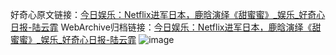 好奇心原文链接：[今日娱乐：Netflix进军日本，鹿晗演绎《甜蜜蜜》_娱乐_好奇心日报-陆云霏](https://www.qdaily.com/articles/5927.html)
WebArchive归档链接：[今日娱乐：Netflix进军日本，鹿晗演绎《甜蜜蜜》_娱乐_好奇心日报-陆云霏](http://web.archive.org/web/20160810022723/http://www.qdaily.com/articles/5927.html)
![image](http://ww3.sinaimg.cn/large/007d5XDply1g3w9a4j6auj30u04rt7wh)